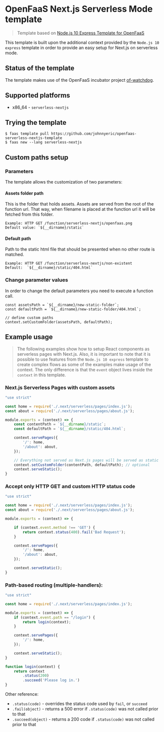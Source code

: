 OpenFaaS Next.js Serverless Mode template
=============================================

> Template based on [Node.js 10 Express Template for OpenFaaS](https://github.com/openfaas-incubator/node10-express-template)

This template is built upon the additional context provided by the `Node.js 10 express` template in order to provide an easy setup for Next.js on serverless mode.

## Status of the template

The template makes use of the OpenFaaS incubator project [of-watchdog](https://github.com/openfaas-incubator/of-watchdog).

## Supported platforms

* x86_64 - `serverless-nextjs`

## Trying the template

```
$ faas template pull https://github.com/johnnyeric/openfaas-serverless-nextjs-template
$ faas new --lang serverless-nextjs
```

## Custom paths setup

### Parameters

The template allows the customization of two parameters:

#### Assets folder path

This is the folder that holds assets. Assets are served from the root of the function url. That way, when filename is placed at the function url it will be fetched from this folder.

```
Example: HTTP GET /function/serverless-nextjs/openfaas.png
Default value: `${__dirname}/static`
```

#### Default path

Path to the static html file that should be presented when no other route is matched.

```
Example: HTTP GET /function/serverless-nextjs/non-existent
Default:  `${__dirname}/static/404.html`
```

### Change parameter values

In order to change the default parameters you need to execute a function call.

```
const assetsPath = `${__dirname}/new-static-folder`;
const defaultPath = `${__dirname}/new-static-folder/404.html`;

// define custom paths
context.setCustomFolder(assetsPath, defaultPath);
```

## Example usage

> The following examples show how to setup React components as serverless pages with Next.js. Also, it is important to note that it is possible to use features from the `Node.js 10 express` template to create complex flows as some of the examples make usage of the context. The only difference is that the `event` object lives inside the `context` in this template.

### Next.js Serverless Pages with custom assets

```js
"use strict"

const home = require('./.next/serverless/pages/index.js');
const about = require('./.next/serverless/pages/about.js');

module.exports = (context) => {
    const contentPath = `${__dirname}/static`;
    const defaultPath = `${__dirname}/static/404.html`;

    context.servePages({
        '/': home,
        '/about': about,
    });

    // Everything not served as Next.js pages will be served as static
    context.setCustomFolder(contentPath, defaultPath); // optional
    context.serveStatic();
}
```

### Accept only HTTP GET and custom HTTP status code

```js
"use strict"

const home = require('./.next/serverless/pages/index.js');
const about = require('./.next/serverless/pages/about.js');

module.exports = (context) => {

    if (context.event.method !== 'GET') {
        return context.status(400).fail('Bad Request');
    }

    context.servePages({
        '/': home,
        '/about': about,
    });

    context.serveStatic();
}
```


### Path-based routing (multiple-handlers):

```js
"use strict"

const home = require('./.next/serverless/pages/index.js');

module.exports = (context) => {
    if (context.event.path == "/login") {
        return login(context);
    }

    context.servePages({
        '/': home,
    });

    context.serveStatic();
}

function login(context) {
    return context
        .status(200)
        .succeed('Please log in.')
}
```

Other reference:

* `.status(code)` - overrides the status code used by `fail`, or `succeed`
* `.fail(object)` - returns a 500 error if `.status(code)` was not called prior to that
* `.succeed(object)` - returns a 200 code if `.status(code)` was not called prior to that
